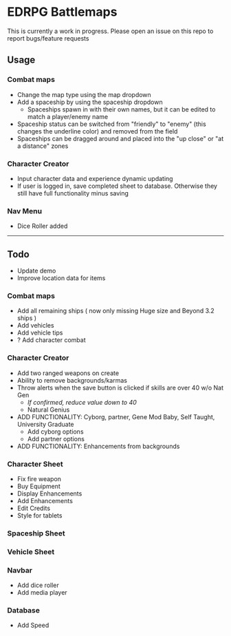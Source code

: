 # EDRPG Battlemaps
This is currently a work in progress. Please open an issue on this repo to report bugs/feature requests

## Usage
### Combat maps
- Change the map type using the map dropdown
- Add a spaceship by using the spaceship dropdown
  - Spaceships spawn in with their own names, but it can be edited to match a player/enemy name
- Spaceship status can be switched from "friendly" to "enemy" (this changes the underline color) and removed from the field
- Spaceships can be dragged around and placed into the "up close" or "at a distance" zones

### Character Creator
- Input character data and experience dynamic updating
- If user is logged in, save completed sheet to database. Otherwise they still have full functionality minus saving

### Nav Menu
- Dice Roller added


______________________________________________________________________
## Todo
- Update demo
- Improve location data for items

### Combat maps
- Add all remaining ships ( now only missing Huge size and Beyond 3.2 ships )
- Add vehicles
- Add vehicle tips
- ? Add character combat

### Character Creator
- Add two ranged weapons on create
- Ability to remove backgrounds/karmas
- Throw alerts when the save button is clicked if skills are over 40 w/o Nat Gen
  - *If confirmed, reduce value down to 40*
  - Natural Genius
- ADD FUNCTIONALITY: Cyborg, partner, Gene Mod Baby, Self Taught, University Graduate
  - Add cyborg options
  - Add partner options
- ADD FUNCTIONALITY: Enhancements from backgrounds

### Character Sheet
- Fix fire weapon
- Buy Equipment
- Display Enhancements
- Add Enhancements
- Edit Credits
- Style for tablets

### Spaceship Sheet

### Vehicle Sheet

### Navbar
- Add dice roller
- Add media player

### Database
- Add Speed